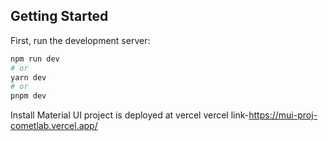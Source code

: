 
## Getting Started

First, run the development server:

```bash
npm run dev
# or
yarn dev
# or
pnpm dev
```
Install Material UI
project is deployed at vercel
vercel link-https://mui-proj-cometlab.vercel.app/

